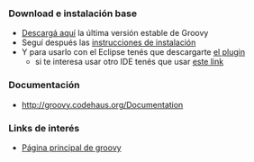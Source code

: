 ### Download e instalación base

-   [Descargá aquí](http://groovy.codehaus.org/Download) la última versión estable de Groovy
-   Seguí después las [instrucciones de instalación](http://groovy.codehaus.org/Installing+Groovy)
-   Y para usarlo con el Eclipse tenés que descargarte [el plugin](http://groovy.codehaus.org/Eclipse+Plugin)
    -   si te interesa usar otro IDE tenés que usar [este link](http://groovy.codehaus.org/IDE+Support)

### Documentación

-   <http://groovy.codehaus.org/Documentation>

### Links de interés

-   [Página principal de groovy](http://groovy.codehaus.org/)

